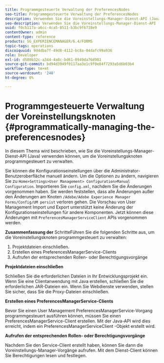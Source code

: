 ```yaml
---
title: Programmgesteuerte Verwaltung der PreferencesNodes
seo-title: Programmgesteuerte Verwaltung der PreferencesNodes
description: Verwenden Sie die Voreinstellungs-Manager-Dienst-API (Java), um die Voreinstellungsknoten programmgesteuert zu verwalten.
seo-description: Verwenden Sie die Voreinstellungs-Manager-Dienst-API (Java), um die Voreinstellungsknoten programmgesteuert zu verwalten.
uuid: f0cb117a-a6cc-4ca5-8511-b3bc9f6738e9
contentOwner: admin
content-type: reference
products: SG_EXPERIENCEMANAGER/6.4/FORMS
topic-tags: operations
discoiquuid: 9d4dba7f-49d8-4112-bc8a-04dafc99a936
role: Developer
exl-id: d580b32c-a344-4a8c-bd61-0949da76d981
source-git-commit: bd94d3949f0117aa3e1c9f0e84f7293a5d6b03b4
workflow-type: tm+mt
source-wordcount: '248'
ht-degree: 0%

---
```


# Programmgesteuerte Verwaltung der Voreinstellungsknoten {#programmatically-managing-the-preferencesnodes}

In diesem Thema wird beschrieben, wie Sie die Voreinstellungs-Manager-Dienst-API (Java) verwenden können, um die Voreinstellungsknoten programmgesteuert zu verwalten.

Sie können die Konfigurationseinstellungen über die Administrator-Benutzeroberfläche manuell ändern. Um die Optionen zu ändern, navigieren Sie zu `Home>Settings>User Management> Configuration>Manual Configuration`. Importieren Sie `config.xml`, nachdem Sie die Änderungen vorgenommen haben. Sie werden feststellen, dass alle Änderungen außer den Änderungen am Knoten `/Adobe/Adobe Experience Manager Forms/Config/UM persist` verloren gehen. Die Vorschau von User Management Import und Export unterstützt keine Änderung der Konfigurationseinstellungen für andere Komponenten. Jetzt können diese Änderungen mit `PreferencesManagerServiceClient` APIs vorgenommen werden.

**Zusammenfassung der** SchritteFühren Sie die folgenden Schritte aus, um die Voreinstellungsknoten programmgesteuert zu verwalten:

1. Projektdateien einschließen.
1. Erstellen eines PreferencesManagerService-Clients
1. Aufrufen der entsprechenden Rollen- oder Berechtigungsvorgänge

**Projektdateien einschließen**

Schließen Sie die erforderlichen Dateien in Ihr Entwicklungsprojekt ein. Wenn Sie eine Clientanwendung mit Java erstellen, schließen Sie die erforderlichen JAR-Dateien ein. Wenn Sie Webdienste verwenden, stellen Sie sicher, dass Sie die Proxy-Dateien einschließen.

**Erstellen eines PreferencesManagerService-Clients**

Bevor Sie einen User Management PreferencesManagerService-Vorgang programmgesteuert ausführen können, müssen Sie einen PreferencesManagerService-Client erstellen. Mit der Java-API wird dies erreicht, indem ein PreferencesManagerServiceClient -Objekt erstellt wird.

**Aufrufen der entsprechenden Rollen- oder Berechtigungsvorgänge**

Nachdem Sie den Service-Client erstellt haben, können Sie dann die Voreinstellungs-Manager-Vorgänge aufrufen. Mit dem Dienst-Client können Sie Berechtigungen lesen und festlegen.

